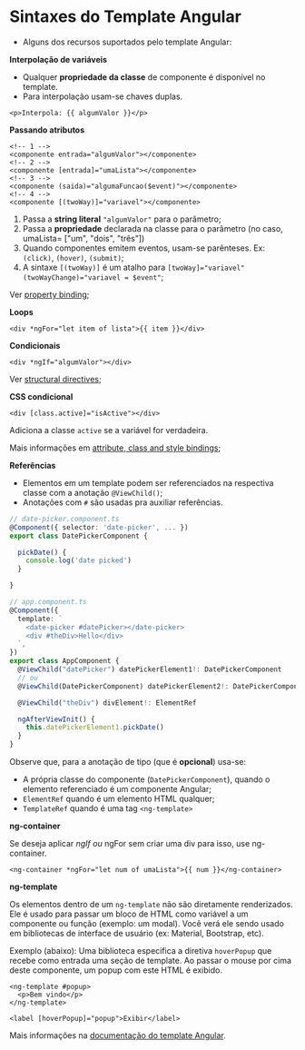 # Sintaxes do Template Angular

* Alguns dos recursos suportados pelo template Angular:

**Interpolação de variáveis**

* Qualquer **propriedade da classe** de componente é disponível no template.
* Para interpolação usam-se chaves duplas.

```markup
<p>Interpola: {{ algumValor }}</p>
```

**Passando atributos**

```markup
<!-- 1 -->
<componente entrada="algumValor"></componente>
<!-- 2 -->
<componente [entrada]="umaLista"></componente>
<!-- 3 -->
<componente (saida)="algumaFuncao($event)"></componente>
<!-- 4 -->
<componente [(twoWay)]="variavel"></componente>
```

1. Passa a **string literal** `"algumValor"` para o parâmetro;
2. Passa a **propriedade** declarada na classe para o parâmetro \(no caso, umaLista= \["um", "dois", "três"\]\)
3. Quando componentes emitem eventos, usam-se parênteses. Ex: `(click)`, `(hover)`, `(submit)`;
4. A sintaxe `[(twoWay)]` é um atalho para `[twoWay]="variavel" (twoWayChange)="variavel = $event"`;

Ver [property binding](https://angular.io/guide/property-binding);

**Loops**

```markup
<div *ngFor="let item of lista">{{ item }}</div>
```

**Condicionais**

```markup
<div *ngIf="algumValor"></div>
```

Ver [structural directives](https://angular.io/guide/structural-directives);

**CSS condicional**

```markup
<div [class.active]="isActive"></div>
```

Adiciona a classe `active` se a variável for verdadeira.

Mais informações em [attribute, class and style bindings](https://angular.io/guide/attribute-binding);

**Referências**

* Elementos em um template podem ser referenciados na respectiva classe com a anotação `@ViewChild()`;
* Anotações com `#` são usadas pra auxiliar referências.

```typescript
// date-picker.component.ts
@Component({ selector: 'date-picker', ... })
export class DatePickerComponent {

  pickDate() {
    console.log('date picked')
  }

}
```

```typescript
// app.component.ts
@Component({
  template: `
    <date-picker #datePicker></date-picker>
    <div #theDiv>Hello</div>
  `,
})
export class AppComponent {
  @ViewChild("datePicker") datePickerElement1!: DatePickerComponent
  // ou
  @ViewChild(DatePickerComponent) datePickerElement2!: DatePickerComponent

  @ViewChild("theDiv") divElement!: ElementRef

  ngAfterViewInit() {
    this.datePickerElement1.pickDate()
  }
}
```

Observe que, para a anotação de tipo \(que é **opcional**\) usa-se:

* A própria classe do componente \(`DatePickerComponent`\), quando o elemento referenciado é um componente Angular;
* `ElementRef` quando é um elemento HTML qualquer;
* `TemplateRef` quando é uma tag `<ng-template>`

**ng-container**

Se deseja aplicar _ngIf ou_ ngFor sem criar uma div para isso, use ng-container.

```markup
<ng-container *ngFor="let num of umaLista">{{ num }}</ng-container>
```

**ng-template**

Os elementos dentro de um `ng-template` não são diretamente renderizados. Ele é usado para passar um bloco de HTML como variável a um componente ou função \(exemplo: um modal\). Você verá ele sendo usado em bibliotecas de interface de usuário \(ex: Material, Bootstrap, etc\).

Exemplo \(abaixo\): Uma biblioteca especifica a diretiva `hoverPopup` que recebe como entrada uma seção de template. Ao passar o mouse por cima deste componente, um popup com este HTML é exibido.

```markup
<ng-template #popup>
  <p>Bem vindo</p>
</ng-template>

<label [hoverPopup]="popup">Exibir</label>
```

Mais informações na [documentação do template Angular](https://angular.io/guide/template-syntax).

